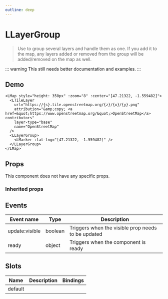 ```yaml
---
outline: deep
---
```


# LLayerGroup

> Use to group several layers and handle them as one. If you add it to the map, any layers added or removed from the group will be added/removed on the map as well.

::: warning
This still needs better documentation and examples.
:::

## Demo

<script setup>
import "leaflet/dist/leaflet.css";
import { LMap, LTileLayer, LLayerGroup, LMarker } from '@vue-leaflet/vue-leaflet';
import { onMounted } from 'vue';

onMounted(() => {
  import('leaflet')
})
</script>

<LMap style="height: 350px" :zoom="8" :center="[47.21322, -1.559482]">
  <LTileLayer
    url="https://{s}.tile.openstreetmap.org/{z}/{x}/{y}.png"
    attribution="&amp;copy; <a href=&quot;https://www.openstreetmap.org/&quot;>OpenStreetMap</a> contributors"
    layer-type="base"
    name="OpenStreetMap"
  />
  <LLayerGroup>
    <LMarker :lat-lng="[47.21322, -1.559482]" />
  </LLayerGroup>
</LMap>

```vue
<LMap style="height: 350px" :zoom="8" :center="[47.21322, -1.559482]">
  <LTileLayer
    url="https://{s}.tile.openstreetmap.org/{z}/{x}/{y}.png"
    attribution="&amp;copy; <a href=&quot;https://www.openstreetmap.org/&quot;>OpenStreetMap</a> contributors"
    layer-type="base"
    name="OpenStreetMap"
  />
  <LLayerGroup>
    <LMarker :lat-lng="[47.21322, -1.559482]" />
  </LLayerGroup>
</LMap>
```

## Props

This component does not have any specific props.

### Inherited props

<!--@include: ./props/layer-props.md-->

## Events

| Event name     | Type    | Description                                        |
| -------------- | ------- | -------------------------------------------------- |
| update:visible | boolean | Triggers when the visible prop needs to be updated |
| ready          | object  | Triggers when the component is ready               |

## Slots

| Name    | Description | Bindings |
| ------- | ----------- | -------- |
| default |             |          |